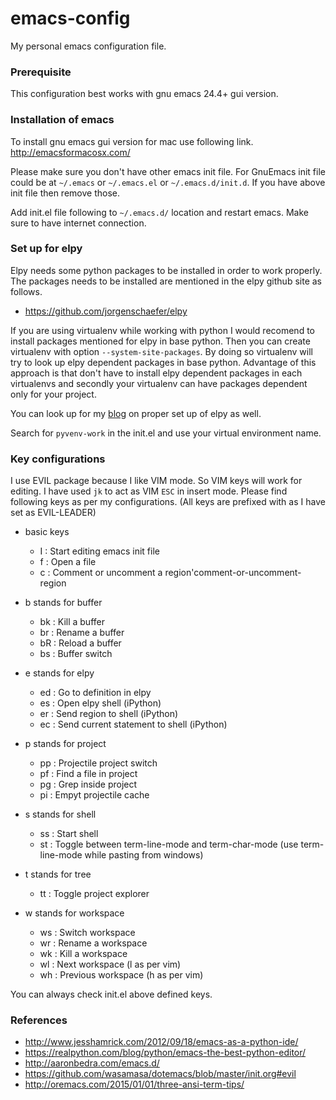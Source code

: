 # emacs-config
My personal emacs configuration file.

### Prerequisite
This configuration best works with gnu emacs 24.4+ gui version.

### Installation of emacs
To install gnu emacs gui version for mac use following link.
http://emacsformacosx.com/

Please make sure you don't have other emacs init file. For GnuEmacs init file could be at `~/.emacs` or `~/.emacs.el` or `~/.emacs.d/init.d`. If you have above init file then remove those.

Add init.el file following to `~/.emacs.d/` location and restart emacs. Make sure to have internet connection.

### Set up for elpy
Elpy needs some python packages to be installed in order to work properly. The packages needs to be installed are mentioned in the elpy github site as follows.
* https://github.com/jorgenschaefer/elpy

If you are using virtualenv while working with python I would recomend to install packages mentioned for elpy in base python. Then you can create virtualenv with option `--system-site-packages`. By doing so virtualenv will try to look up elpy dependent packages in base python. Advantage of this approach is that don't have to install elpy dependent packages in each virtualenvs and secondly your virtualenv can have packages dependent only for your project.

You can look up for my [blog](https://techfillip.wordpress.com/2016/06/10/emacs-elpy-convenient-python-set-up/) on proper set up of elpy as well.

Search for `pyvenv-work` in the init.el and use your virtual environment name.

### Key configurations
I use EVIL package because I like VIM mode. So VIM keys will work for editing. I have used `jk` to act as VIM `ESC` in insert mode. Please find following keys as per my configurations.
(All keys are prefixed with <SPC> as I have set <SPC> as EVIL-LEADER)

* basic keys
  - I     :    Start editing emacs init file
  - f     :    Open a file
  - c     :    Comment or uncomment a region'comment-or-uncomment-region

* b stands for buffer
  - bk    :    Kill a buffer
  - br    :    Rename a buffer
  - bR    :    Reload a buffer
  - bs    :    Buffer switch

* e stands for elpy
  - ed    :    Go to definition in elpy
  - es    :    Open elpy shell (iPython)
  - er    :    Send region to shell (iPython)
  - ec    :    Send current statement to shell (iPython)

* p stands for project
  - pp    :    Projectile project switch
  - pf    :    Find a file in project
  - pg    :    Grep inside project
  - pi    :    Empyt projectile cache

* s stands for shell
  - ss    :    Start shell
  - st    :    Toggle between term-line-mode and term-char-mode (use term-line-mode while pasting from windows)

* t stands for tree
  - tt    :    Toggle project explorer

* w stands for workspace
  - ws    :    Switch workspace
  - wr    :    Rename a workspace
  - wk    :    Kill a workspace
  - wl    :    Next workspace (l as per vim)
  - wh    :    Previous workspace (h as per vim)

You can always check init.el above defined keys.

### References
* http://www.jesshamrick.com/2012/09/18/emacs-as-a-python-ide/
* https://realpython.com/blog/python/emacs-the-best-python-editor/
* http://aaronbedra.com/emacs.d/
* https://github.com/wasamasa/dotemacs/blob/master/init.org#evil
* http://oremacs.com/2015/01/01/three-ansi-term-tips/
